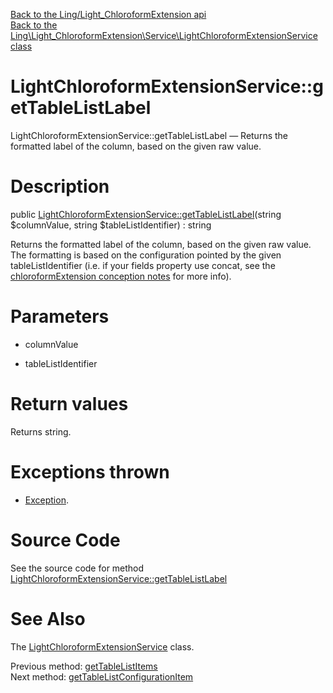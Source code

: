 [Back to the Ling/Light_ChloroformExtension api](https://github.com/lingtalfi/Light_ChloroformExtension/blob/master/doc/api/Ling/Light_ChloroformExtension.md)<br>
[Back to the Ling\Light_ChloroformExtension\Service\LightChloroformExtensionService class](https://github.com/lingtalfi/Light_ChloroformExtension/blob/master/doc/api/Ling/Light_ChloroformExtension/Service/LightChloroformExtensionService.md)


LightChloroformExtensionService::getTableListLabel
================



LightChloroformExtensionService::getTableListLabel — Returns the formatted label of the column, based on the given raw value.




Description
================


public [LightChloroformExtensionService::getTableListLabel](https://github.com/lingtalfi/Light_ChloroformExtension/blob/master/doc/api/Ling/Light_ChloroformExtension/Service/LightChloroformExtensionService/getTableListLabel.md)(string $columnValue, string $tableListIdentifier) : string




Returns the formatted label of the column, based on the given raw value.
The formatting is based on the configuration pointed by the given tableListIdentifier (i.e. if your
fields property use concat, see the [chloroformExtension conception notes](https://github.com/lingtalfi/Light_ChloroformExtension/blob/master/doc/pages/conception-notes.md) for more info).




Parameters
================


- columnValue

    

- tableListIdentifier

    


Return values
================

Returns string.


Exceptions thrown
================

- [Exception](http://php.net/manual/en/class.exception.php).&nbsp;







Source Code
===========
See the source code for method [LightChloroformExtensionService::getTableListLabel](https://github.com/lingtalfi/Light_ChloroformExtension/blob/master/Service/LightChloroformExtensionService.php#L131-L150)


See Also
================

The [LightChloroformExtensionService](https://github.com/lingtalfi/Light_ChloroformExtension/blob/master/doc/api/Ling/Light_ChloroformExtension/Service/LightChloroformExtensionService.md) class.

Previous method: [getTableListItems](https://github.com/lingtalfi/Light_ChloroformExtension/blob/master/doc/api/Ling/Light_ChloroformExtension/Service/LightChloroformExtensionService/getTableListItems.md)<br>Next method: [getTableListConfigurationItem](https://github.com/lingtalfi/Light_ChloroformExtension/blob/master/doc/api/Ling/Light_ChloroformExtension/Service/LightChloroformExtensionService/getTableListConfigurationItem.md)<br>

